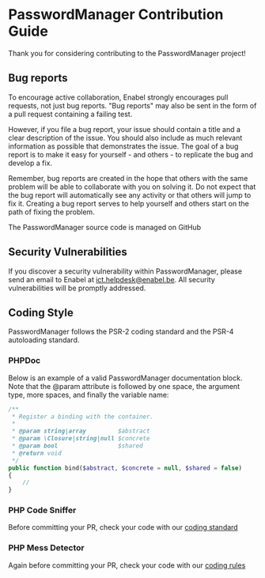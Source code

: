 # PasswordManager Contribution Guide

Thank you for considering contributing to the PasswordManager project!

## Bug reports

To encourage active collaboration, Enabel strongly encourages pull requests, not just bug reports. "Bug reports" may also be sent in the form of a pull request containing a failing test.

However, if you file a bug report, your issue should contain a title and a clear description of the issue. You should also include as much relevant information as possible that demonstrates the issue. The goal of a bug report is to make it easy for yourself - and others - to replicate the bug and develop a fix.

Remember, bug reports are created in the hope that others with the same problem will be able to collaborate with you on solving it. Do not expect that the bug report will automatically see any activity or that others will jump to fix it. Creating a bug report serves to help yourself and others start on the path of fixing the problem.

The PasswordManager source code is managed on GitHub

## Security Vulnerabilities
   
If you discover a security vulnerability within PasswordManager, please send an email to Enabel at ict.helpdesk@enabel.be. All security vulnerabilities will be promptly addressed.

## Coding Style
   
PasswordManager follows the PSR-2 coding standard and the PSR-4 autoloading standard. 

### PHPDoc

Below is an example of a valid PasswordManager documentation block. Note that the @param attribute is followed by one space, the argument type, more spaces, and finally the variable name:

```php
/**
 * Register a binding with the container.
 *
 * @param string|array         $abstract
 * @param \Closure|string|null $concrete
 * @param bool                 $shared
 * @return void
 */
public function bind($abstract, $concrete = null, $shared = false)
{
    //
}
```
### PHP Code Sniffer

Before committing your PR, check your code with our [coding standard](https://github.com/BTCCTB/PasswordManager/blob/master/phpcs.xml)

### PHP Mess Detector

Again before committing your PR, check your code with our [coding rules](https://github.com/BTCCTB/PasswordManager/blob/master/codesize.xml)
